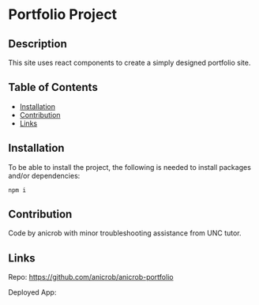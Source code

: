 # Portfolio Project


## Description

This site uses react components to create a simply designed portfolio site.

## Table of Contents
* [Installation](#installation)
* [Contribution](#contribution)
* [Links](#links)


## Installation

To be able to install the project, the following is needed to install packages and/or dependencies:
~~~
npm i
~~~

## Contribution

Code by anicrob with minor troubleshooting assistance from UNC tutor. 

## Links

Repo: https://github.com/anicrob/anicrob-portfolio

Deployed App: 
